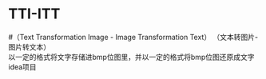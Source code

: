 # TTI-ITT  
#（Text Transformation Image - Image Transformation Text）
（文本转图片-图片转文本）  
以一定的格式将文字存储进bmp位图里，并以一定的格式将bmp位图还原成文字  
idea项目
